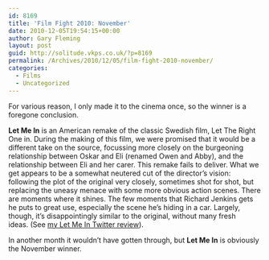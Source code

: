 ```yaml
---
id: 8169
title: 'Film Fight 2010: November'
date: 2010-12-05T19:54:15+00:00
author: Gary Fleming
layout: post
guid: http://solitude.vkps.co.uk/?p=8169
permalink: /Archives/2010/12/05/film-fight-2010-november/
categories:
  - Films
  - Uncategorized
---
```

For various reason, I only made it to the cinema once, so the winner is a foregone conclusion.

**Let Me In** is an American remake of the classic Swedish film, Let The Right One in. During the making of this film, we were promised that it would be a different take on the source, focussing more closely on the burgeoning relationship between Oskar and Eli (renamed Owen and Abby), and the relationship between Eli and her carer. This remake fails to deliver. What we get appears to be a somewhat neutered cut of the director&#8217;s vision: following the plot of the original very closely, sometimes shot for shot, but replacing the uneasy menace with some more obvious action scenes. There are moments where it shines. The few moments that Richard Jenkins gets he puts to great use, especially the scene he&#8217;s hiding in a car. Largely, though, it&#8217;s disappointingly similar to the original, without many fresh ideas. (See [my Let Me In Twitter review](http://twitter.com/garyfleming/status/649481796190208)).

In another month it wouldn&#8217;t have gotten through, but **Let Me In** is obviously the November winner.